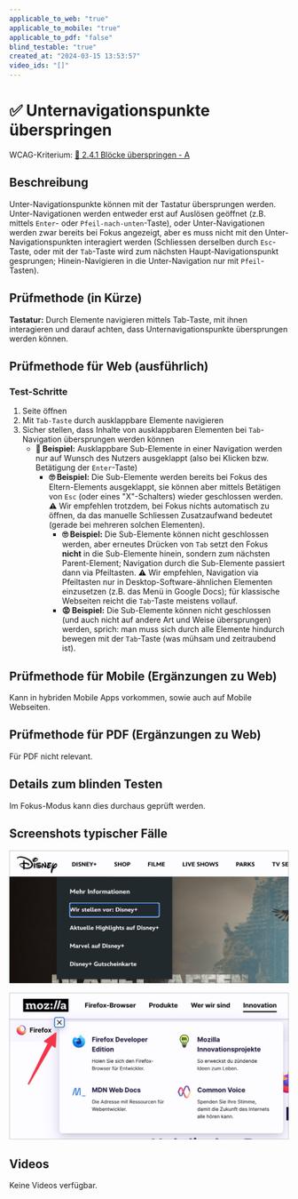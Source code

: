 ```yaml
---
applicable_to_web: "true"
applicable_to_mobile: "true"
applicable_to_pdf: "false"
blind_testable: "true"
created_at: "2024-03-15 13:53:57"
video_ids: "[]"
---
```


# ✅ Unternavigationspunkte überspringen

WCAG-Kriterium: [📜 2.4.1 Blöcke überspringen - A](..)

## Beschreibung

Unter-Navigationspunkte können mit der Tastatur übersprungen werden. Unter-Navigationen werden entweder erst auf Auslösen geöffnet (z.B. mittels `Enter`- oder `Pfeil-nach-unten`-Taste), oder Unter-Navigationen werden zwar bereits bei Fokus angezeigt, aber es muss nicht mit den Unter-Navigationspunkten interagiert werden (Schliessen derselben durch `Esc`-Taste, oder mit der `Tab`-Taste wird zum nächsten Haupt-Navigationspunkt gesprungen; Hinein-Navigieren in die Unter-Navigation nur mit `Pfeil`-Tasten).

## Prüfmethode (in Kürze)

**Tastatur:** Durch Elemente navigieren mittels Tab-Taste, mit ihnen interagieren und darauf achten, dass Unternavigationspunkte übersprungen werden können.

## Prüfmethode für Web (ausführlich)

### Test-Schritte

1. Seite öffnen
1. Mit `Tab-Taste` durch ausklappbare Elemente navigieren
1. Sicher stellen, dass Inhalte von ausklappbaren Elementen bei `Tab`-Navigation übersprungen werden können
    - **🙂 Beispiel:** Ausklappbare Sub-Elemente in einer Navigation werden nur auf Wunsch des Nutzers ausgeklappt (also bei Klicken bzw. Betätigung der `Enter`-Taste)
        - **🙄 Beispiel:** Die Sub-Elemente werden bereits bei Fokus des Eltern-Elements ausgeklappt, sie können aber mittels Betätigen von `Esc` (oder eines "X"-Schalters) wieder geschlossen werden. ⚠️ Wir empfehlen trotzdem, bei Fokus nichts automatisch zu öffnen, da das manuelle Schliessen Zusatzaufwand bedeutet (gerade bei mehreren solchen Elementen).
            - **🙄 Beispiel:** Die Sub-Elemente können nicht geschlossen werden, aber erneutes Drücken von `Tab` setzt den Fokus **nicht** in die Sub-Elemente hinein, sondern zum nächsten Parent-Element; Navigation durch die Sub-Elemente passiert dann via Pfeiltasten. ⚠️ Wir empfehlen, Navigation via Pfeiltasten nur in Desktop-Software-ähnlichen Elementen einzusetzen (z.B. das Menü in Google Docs); für klassische Webseiten reicht die `Tab`-Taste meistens vollauf.
            - **😡 Beispiel:** Die Sub-Elemente können nicht geschlossen (und auch nicht auf andere Art und Weise übersprungen) werden, sprich: man muss sich durch alle Elemente hindurch bewegen mit der `Tab`-Taste (was mühsam und zeitraubend ist).

## Prüfmethode für Mobile (Ergänzungen zu Web)

Kann in hybriden Mobile Apps vorkommen, sowie auch auf Mobile Webseiten.

## Prüfmethode für PDF (Ergänzungen zu Web)

Für PDF nicht relevant.

## Details zum blinden Testen

Im Fokus-Modus kann dies durchaus geprüft werden.

## Screenshots typischer Fälle

![Sub-Menüs bei Disney öffnen automatisch bei Fokus und können nicht geschlossen werden](images/sub-mens-bei-disney-ffnen-automatisch-bei-fokus-und-knnen-mit-esc-nicht-geschlossen-werden.png)

![Sub-Menüs bei Mozilla können mit Esc und X-Schalter geschlossen werden](images/sub-mens-bei-mozilla-knnen-mit-esc-und-x-schalter-geschlossen-werden.png)

## Videos

Keine Videos verfügbar.
